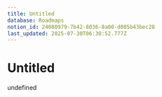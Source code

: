 ```yaml
---
title: Untitled
database: Roadmaps
notion_id: 24080979-7b42-8036-8a00-d005b43bec28
last_updated: 2025-07-30T06:30:52.777Z
---
```


# Untitled

undefined
